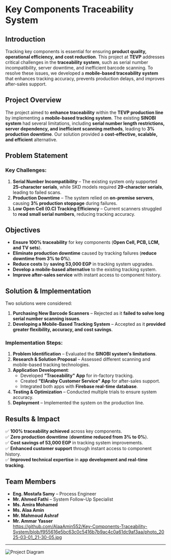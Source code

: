 # Key Components Traceability System  

## Introduction  
Tracking key components is essential for ensuring **product quality, operational efficiency, and cost reduction**. This project at **TEVP** addresses critical challenges in the **traceability system**, such as serial number incompatibility, server downtime, and inefficient barcode scanning. To resolve these issues, we developed a **mobile-based traceability system** that enhances tracking accuracy, prevents production delays, and improves after-sales support.  

## Project Overview  
The project aimed to **enhance traceability** within the **TEVP production line** by implementing a **mobile-based tracking system**. The existing **SINOBI system** had several limitations, including **serial number length restrictions, server dependency, and inefficient scanning methods**, leading to **3% production downtime**. Our solution provided a **cost-effective, scalable, and efficient** alternative.  

## Problem Statement  
### **Key Challenges:**  
1. **Serial Number Incompatibility** – The existing system only supported **25-character serials**, while SKD models required **29-character serials**, leading to failed scans.  
2. **Production Downtime** – The system relied on **on-premise servers**, causing **3% production stoppage** during failures.  
3. **Low Open Cell (O.C) Tracking Efficiency** – Current scanners struggled to **read small serial numbers**, reducing tracking accuracy.  

## Objectives  
- **Ensure 100% traceability** for key components (**Open Cell, PCB, LCM, and TV sets**).  
- **Eliminate production downtime** caused by tracking failures (**reduce downtime from 3% to 0%**).  
- **Reduce costs** by **saving 53,000 EGP** in tracking system upgrades.  
- **Develop a mobile-based alternative** to the existing tracking system.  
- **Improve after-sales service** with instant access to component history.  

## Solution & Implementation  
Two solutions were considered:  

1. **Purchasing New Barcode Scanners** – Rejected as it **failed to solve long serial number scanning issues**.  
2. **Developing a Mobile-Based Tracking System** – Accepted as it **provided greater flexibility, accuracy, and cost savings**.  

### **Implementation Steps:**  
1. **Problem Identification** – Evaluated the **SINOBI system's limitations**.  
2. **Research & Solution Proposal** – Assessed different scanning and mobile-based tracking technologies.  
3. **Application Development**:  
   - Developed **"Traceability" App** for in-factory tracking.  
   - Created **"ElAraby Customer Service" App** for after-sales support.  
   - Integrated both apps with **Firebase real-time database**.  
4. **Testing & Optimization** – Conducted multiple trials to ensure system accuracy.  
5. **Deployment** – Implemented the system on the production line.  

## Results & Impact  
✅ **100% traceability achieved** across key components.  
✅ **Zero production downtime** (**downtime reduced from 3% to 0%**).  
✅ **Cost savings of 53,000 EGP** in tracking system improvements.  
✅ **Enhanced customer support** through instant access to component history.  
✅ **Improved technical expertise** in **app development and real-time tracking**.  

## Team Members  
- **Eng. Mostafa Samy** – Process Engineer  
- **Mr. Ahmed Fathi** – System Follow-Up Specialist  
- **Ms. Amira Mohamed**  
- **Ms. Alaa Amin**  
- **Mr. Mahmoud Ashraf**  
- **Mr. Ammar Yasser**  
https://github.com/AlaaAmin552/Key-Components-Traceability-System/blob/f955616e5bc63c0c5416b7b9ac4c0a61dc9af3aa/photo_2025-03-01_21-30-05.jpg
---

![Project Diagram](T-image.png)  
